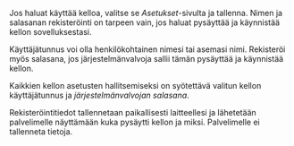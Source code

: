 ﻿Jos haluat käyttää kelloa, valitse se *Asetukset*-sivulta ja tallenna.
Nimen ja salasanan rekisteröinti on tarpeen vain, jos haluat pysäyttää ja käynnistää kellon sovelluksestasi.

Käyttäjätunnus voi olla henkilökohtainen nimesi tai asemasi nimi.
Rekisteröi myös salasana, jos järjestelmänvalvoja sallii tämän pysäyttää ja käynnistää kellon.

Kaikkien kellon asetusten hallitsemiseksi on syötettävä valitun kellon käyttäjätunnus ja *järjestelmänvalvojan salasana*.

Rekisteröintitiedot tallennetaan paikallisesti laitteellesi ja lähetetään palvelimelle näyttämään kuka pysäytti kellon ja miksi. Palvelimelle ei tallenneta tietoja.